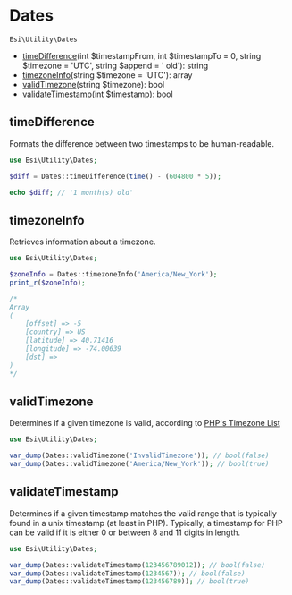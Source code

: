 # Dates

`Esi\Utility\Dates`

* [timeDifference](#timedifference)(int $timestampFrom, int $timestampTo = 0, string $timezone = 'UTC', string $append = ' old'): string
* [timezoneInfo](#timezoneinfo)(string $timezone = 'UTC'): array
* [validTimezone](#validtimezone)(string $timezone): bool
* [validateTimestamp](#validatetimestamp)(int $timestamp): bool


## timeDifference

Formats the difference between two timestamps to be human-readable.

```php
use Esi\Utility\Dates;

$diff = Dates::timeDifference(time() - (604800 * 5));

echo $diff; // '1 month(s) old'
```

## timezoneInfo

Retrieves information about a timezone.

```php
use Esi\Utility\Dates;

$zoneInfo = Dates::timezoneInfo('America/New_York');
print_r($zoneInfo);

/*
Array
(
    [offset] => -5
    [country] => US
    [latitude] => 40.71416
    [longitude] => -74.00639
    [dst] => 
)
*/
```

## validTimezone

Determines if a given timezone is valid, according to [PHP's Timezone List](http://www.php.net/manual/en/timezones.php)

```php
use Esi\Utility\Dates;

var_dump(Dates::validTimezone('InvalidTimezone')); // bool(false)
var_dump(Dates::validTimezone('America/New_York')); // bool(true)
```

## validateTimestamp

Determines if a given timestamp matches the valid range that is typically found in a unix timestamp (at least in PHP).
Typically, a timestamp for PHP can be valid if it is either 0 or between 8 and 11 digits in length.

```php
use Esi\Utility\Dates;

var_dump(Dates::validateTimestamp(123456789012)); // bool(false)
var_dump(Dates::validateTimestamp(1234567)); // bool(false)
var_dump(Dates::validateTimestamp(123456789)); // bool(true)
```